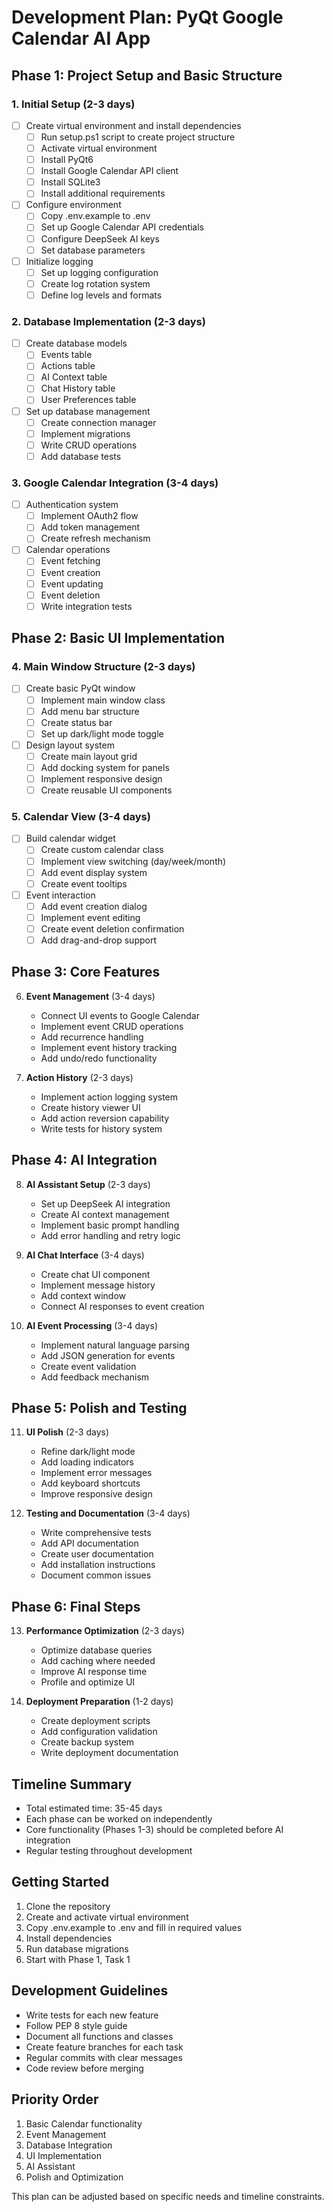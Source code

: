# Development Plan: PyQt Google Calendar AI App

## Phase 1: Project Setup and Basic Structure
### 1. Initial Setup (2-3 days)
- [ ] Create virtual environment and install dependencies
  - [ ] Run setup.ps1 script to create project structure
  - [ ] Activate virtual environment
  - [ ] Install PyQt6
  - [ ] Install Google Calendar API client
  - [ ] Install SQLite3
  - [ ] Install additional requirements

- [ ] Configure environment
  - [ ] Copy .env.example to .env
  - [ ] Set up Google Calendar API credentials
  - [ ] Configure DeepSeek AI keys
  - [ ] Set database parameters

- [ ] Initialize logging
  - [ ] Set up logging configuration
  - [ ] Create log rotation system
  - [ ] Define log levels and formats

### 2. Database Implementation (2-3 days)
- [ ] Create database models
  - [ ] Events table
  - [ ] Actions table
  - [ ] AI Context table
  - [ ] Chat History table
  - [ ] User Preferences table

- [ ] Set up database management
  - [ ] Create connection manager
  - [ ] Implement migrations
  - [ ] Write CRUD operations
  - [ ] Add database tests

### 3. Google Calendar Integration (3-4 days)
- [ ] Authentication system
  - [ ] Implement OAuth2 flow
  - [ ] Add token management
  - [ ] Create refresh mechanism

- [ ] Calendar operations
  - [ ] Event fetching
  - [ ] Event creation
  - [ ] Event updating
  - [ ] Event deletion
  - [ ] Write integration tests

## Phase 2: Basic UI Implementation
### 4. Main Window Structure (2-3 days)
- [ ] Create basic PyQt window
  - [ ] Implement main window class
  - [ ] Add menu bar structure
  - [ ] Create status bar
  - [ ] Set up dark/light mode toggle

- [ ] Design layout system
  - [ ] Create main layout grid
  - [ ] Add docking system for panels
  - [ ] Implement responsive design
  - [ ] Create reusable UI components

### 5. Calendar View (3-4 days)
- [ ] Build calendar widget
  - [ ] Create custom calendar class
  - [ ] Implement view switching (day/week/month)
  - [ ] Add event display system
  - [ ] Create event tooltips

- [ ] Event interaction
  - [ ] Add event creation dialog
  - [ ] Implement event editing
  - [ ] Create event deletion confirmation
  - [ ] Add drag-and-drop support

## Phase 3: Core Features
6. **Event Management** (3-4 days)
   - Connect UI events to Google Calendar
   - Implement event CRUD operations
   - Add recurrence handling
   - Implement event history tracking
   - Add undo/redo functionality

7. **Action History** (2-3 days)
   - Implement action logging system
   - Create history viewer UI
   - Add action reversion capability
   - Write tests for history system

## Phase 4: AI Integration
8. **AI Assistant Setup** (2-3 days)
   - Set up DeepSeek AI integration
   - Create AI context management
   - Implement basic prompt handling
   - Add error handling and retry logic

9. **AI Chat Interface** (3-4 days)
   - Create chat UI component
   - Implement message history
   - Add context window
   - Connect AI responses to event creation

10. **AI Event Processing** (3-4 days)
    - Implement natural language parsing
    - Add JSON generation for events
    - Create event validation
    - Add feedback mechanism

## Phase 5: Polish and Testing
11. **UI Polish** (2-3 days)
    - Refine dark/light mode
    - Add loading indicators
    - Implement error messages
    - Add keyboard shortcuts
    - Improve responsive design

12. **Testing and Documentation** (3-4 days)
    - Write comprehensive tests
    - Add API documentation
    - Create user documentation
    - Add installation instructions
    - Document common issues

## Phase 6: Final Steps
13. **Performance Optimization** (2-3 days)
    - Optimize database queries
    - Add caching where needed
    - Improve AI response time
    - Profile and optimize UI

14. **Deployment Preparation** (1-2 days)
    - Create deployment scripts
    - Add configuration validation
    - Create backup system
    - Write deployment documentation

## Timeline Summary
- Total estimated time: 35-45 days
- Each phase can be worked on independently
- Core functionality (Phases 1-3) should be completed before AI integration
- Regular testing throughout development

## Getting Started
1. Clone the repository
2. Create and activate virtual environment
3. Copy .env.example to .env and fill in required values
4. Install dependencies
5. Run database migrations
6. Start with Phase 1, Task 1

## Development Guidelines
- Write tests for each new feature
- Follow PEP 8 style guide
- Document all functions and classes
- Create feature branches for each task
- Regular commits with clear messages
- Code review before merging

## Priority Order
1. Basic Calendar functionality
2. Event Management
3. Database Integration
4. UI Implementation
5. AI Assistant
6. Polish and Optimization

This plan can be adjusted based on specific needs and timeline constraints.
